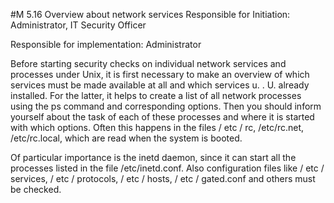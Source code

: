 #M 5.16   Overview   about network services
Responsible for Initiation: Administrator, IT Security Officer

Responsible for implementation: Administrator

Before starting security checks on individual network services and processes under Unix, it is first necessary to make an overview of which services must be made available at all and which services u. . U. already installed. For the latter, it helps to create a list of all network processes using the ps command and corresponding options. Then you should inform yourself about the task of each of these processes and where it is started with which options. Often this happens in the files / etc / rc, /etc/rc.net, /etc/rc.local, which are read when the system is booted.

Of particular importance is the inetd daemon, since it can start all the processes listed in the file /etc/inetd.conf. Also configuration files like / etc / services, / etc / protocols, / etc / hosts, / etc / gated.conf and others must be checked.



